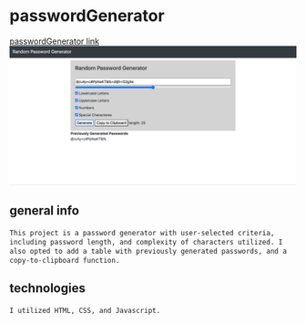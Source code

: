 # passwordGenerator
[passwordGenerator link](https://matthanson333.github.io/passwordGenerator/)
![screenshot of project](screenshot.png)

## general info
    This project is a password generator with user-selected criteria, including password length, and complexity of characters utilized. I also opted to add a table with previously generated passwords, and a copy-to-clipboard function.

## technologies
    I utilized HTML, CSS, and Javascript.




